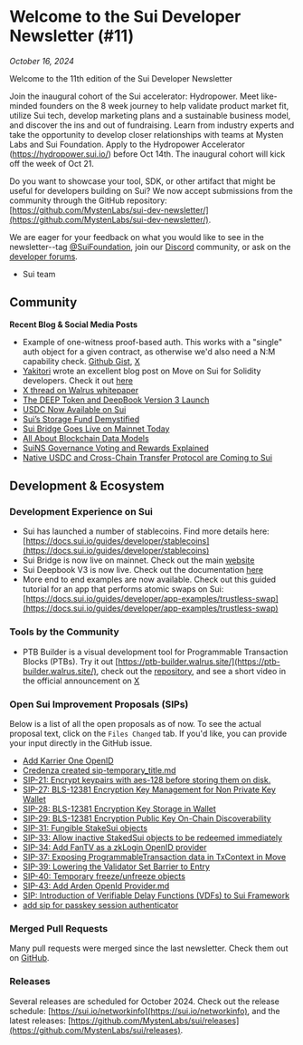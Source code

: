 # Welcome to the Sui Developer Newsletter (#11)

_October 16, 2024_

Welcome to the 11th edition of the Sui Developer Newsletter 

Join the inaugural cohort of the Sui accelerator: Hydropower. Meet like-minded founders on the 8 week journey to help validate product market fit, utilize Sui tech, develop marketing plans and a sustainable business model, and discover the ins and out of fundraising. Learn from industry experts and take the opportunity to develop closer relationships with teams at Mysten Labs and Sui Foundation. Apply to the Hydropower Accelerator (https://hydropower.sui.io/) before Oct 14th. The inaugural cohort will kick off the week of Oct 21.
   
Do you want to showcase your tool, SDK, or other artifact that might be useful for developers building on Sui? We now accept submissions from the community through the GitHub repository: [https://github.com/MystenLabs/sui-dev-newsletter/](https://github.com/MystenLabs/sui-dev-newsletter/).

We are eager for your feedback on what you would like to see in the newsletter--tag [@SuiFoundation](https://twitter.com/@SuiFoundation), join our [Discord](https://discord.gg/sui) community, or ask on the [developer forums](https://forums.sui.io/).

- Sui team

## Community

**Recent Blog & Social Media Posts**
- Example of one-witness proof-based auth. This works with a "single" auth object for a given contract, as otherwise we'd also need a N:M capability check. [Github Gist](https://gist.github.com/manolisliolios/f43dd9a0f875eb73b28b155c7cf7eb3d), [X](https://x.com/PerelmanDmitri/status/1836554067130380676?t=b9-5tNYgInrb20J1_G-4dQ)
- [Yakitori](https://yakitori.dev) wrote an excellent blog post on Move on Sui for Solidity developers. Check it out [here](https://yakitori.dev/blog/00-sui-move-for-solidity-devs/)
- [X thread on Walrus whitepaper](https://x.com/LefKok/status/1836868240666153293?t=pzuqkEj1zf3IMJGONWfIJQ)
- [The DEEP Token and DeepBook Version 3 Launch](https://blog.sui.io/deepbook-version3-deep-token/)
- [USDC Now Available on Sui](https://blog.sui.io/circle-usdc-available-on-sui/)
- [Sui’s Storage Fund Demystified](https://blog.sui.io/storage-fund-demystified/)
- [Sui Bridge Goes Live on Mainnet Today](https://blog.sui.io/sui-bridge-launches-on-mainnet/)
- [All About Blockchain Data Models](https://blog.sui.io/blockchain-data-models-explained/)
- [SuiNS Governance Voting and Rewards Explained](https://blog.sui.io/suins-governance-voting-rewards/)
- [Native USDC and Cross-Chain Transfer Protocol are Coming to Sui](https://blog.sui.io/usdc-circle-stablecoin-sui-launch/)

## Development & Ecosystem

### Development Experience on Sui
- Sui has launched a number of stablecoins. Find more details here: [https://docs.sui.io/guides/developer/stablecoins](https://docs.sui.io/guides/developer/stablecoins)
- Sui Bridge is now live on mainnet. Check out the main [website](https://bridge.sui.io/)
- Sui Deepbook V3 is now live. Check out the documentation [here](https://docs.sui.io/standards/deepbook)
- More end to end examples are now available. Check out this guided tutorial for an app that performs atomic swaps on Sui: [https://docs.sui.io/guides/developer/app-examples/trustless-swap](https://docs.sui.io/guides/developer/app-examples/trustless-swap)

### Tools by the Community
- PTB Builder is a visual development tool for Programmable Transaction Blocks (PTBs). Try it out [https://ptb-builder.walrus.site/](https://ptb-builder.walrus.site/), check out the [repository](https://github.com/zktx-io/ptb-builder-monorepo), and see a short video in the official announcement on [X](https://x.com/zktx_io/status/1845878577822421353?t=hmZXl98uatcb8Cq42CdFug)

### Open Sui Improvement Proposals (SIPs)

Below is a list of all the open proposals as of now. To see the actual proposal text, click on the `Files Changed` tab. If you'd like, you can provide your input directly in the GitHub issue.

- [Add Karrier One OpenID](https://github.com/sui-foundation/sips/pull/42)
- [Credenza created sip-temporary_title.md](https://github.com/sui-foundation/sips/pull/41)
- [SIP-21: Encrypt keypairs with aes-128 before storing them on disk.](https://github.com/sui-foundation/sips/pull/21)
- [SIP-27: BLS-12381 Encryption Key Management for Non Private Key Wallet](https://github.com/sui-foundation/sips/pull/27)
- [SIP-28: BLS-12381 Encryption Key Storage in Wallet](https://github.com/sui-foundation/sips/pull/28)
- [SIP-29: BLS-12381 Encryption Public Key On-Chain Discoverability](https://github.com/sui-foundation/sips/pull/29)
- [SIP-31: Fungible StakeSui objects](https://github.com/sui-foundation/sips/pull/31)
- [SIP-33: Allow inactive StakedSui objects to be redeemed immediately](https://github.com/sui-foundation/sips/pull/33)
- [SIP-34: Add FanTV as a zkLogin OpenID provider](https://github.com/sui-foundation/sips/pull/34)
- [SIP-37: Exposing ProgrammableTransaction data in TxContext in Move](https://github.com/sui-foundation/sips/pull/37)
- [SIP-39: Lowering the Validator Set Barrier to Entry](https://github.com/sui-foundation/sips/pull/39)
- [SIP-40: Temporary freeze/unfreeze objects](https://github.com/sui-foundation/sips/pull/40)
- [SIP-43: Add Arden OpenId Provider.md](https://github.com/sui-foundation/sips/pull/43)
- [SIP: Introduction of Verifiable Delay Functions (VDFs) to Sui Framework](https://github.com/sui-foundation/sips/pull/38)
- [add sip for passkey session authenticator](https://github.com/sui-foundation/sips/pull/36)


### Merged Pull Requests

Many pull requests were merged since the last newsletter. Check them out on [GitHub](https://github.com/search?q=is%3Apr%20-author%3Aapp%2Fsui-merge-bot%20org%3Amystenlabs%20repo%3Asui%20is%3Amerged%20merged%3A2024-09-17..2024-10-016&type=pullrequests).

### Releases
Several releases are scheduled for October 2024. Check out the release schedule: [https://sui.io/networkinfo](https://sui.io/networkinfo), and the latest releases: [https://github.com/MystenLabs/sui/releases](https://github.com/MystenLabs/sui/releases).
